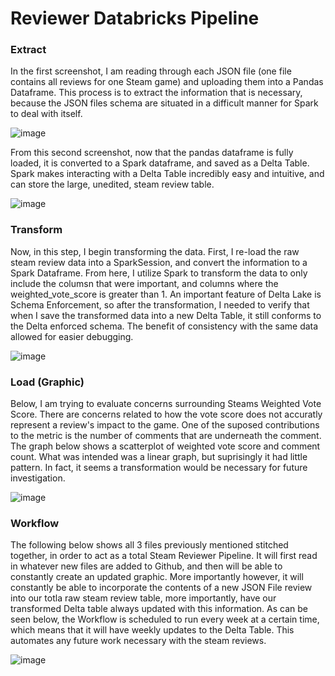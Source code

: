 # Reviewer Databricks Pipeline



### Extract

In the first screenshot, I am reading through each JSON file (one file contains all reviews for one Steam game) and uploading them into a Pandas Dataframe. This process is to extract the information that is necessary, because the JSON files schema are situated in a difficult manner for Spark to deal with itself.

![image](https://github.com/Ninsta22/reviewer-databricks-pipeline/assets/55768636/147f8c14-7b2f-44bd-964d-8d1176c2547b)

From this second screenshot, now that the pandas dataframe is fully loaded, it is converted to a Spark dataframe, and saved as a Delta Table. Spark makes interacting with a Delta Table incredibly easy and intuitive, and can store the large, unedited, steam review table.

![image](https://github.com/Ninsta22/reviewer-databricks-pipeline/assets/55768636/67888ba2-bb53-4834-abcf-88f655289c93)

### Transform

 Now, in this step, I begin transforming the data. First, I re-load the raw steam review data into a SparkSession, and convert the information to a Spark Dataframe. From here, I utilize Spark to transform the data to only include the columsn that were important, and columns where the weighted_vote_score is greater than 1. An important feature of Delta Lake is Schema Enforcement, so after the transformation, I needed to verify that when I save the transformed data into a new Delta Table, it still conforms to the Delta enforced schema. The benefit of consistency with the same data allowed for easier debugging.

![image](https://github.com/Ninsta22/reviewer-databricks-pipeline/assets/55768636/d4a78770-3e7a-41ba-8cbb-1bf15d5ecbc4)

### Load (Graphic)

Below, I am trying to evaluate concerns surrounding Steams Weighted Vote Score. There are concerns related to how the vote score does not accuratly represent a review's impact to the game. One of the suposed contributions to the metric is the number of comments that are underneath the comment. The graph below shows a scatterplot of weighted vote score and comment count. What was intended was a linear graph, but suprisingly it had little pattern. In fact, it seems a transformation would be necessary for future investigation.

![image](https://github.com/Ninsta22/reviewer-databricks-pipeline/assets/55768636/decbb0f6-9d71-4029-a82c-98e963fa7867)

### Workflow

The following below shows all 3 files previously mentioned stitched together, in order to act as a total Steam Reviewer Pipeline. It will first read in whatever new files are added to Github, and then will be able to constantly create an updated graphic. More importantly however, it will constantly be able to incorporate the contents of a new JSON File review into our totla raw steam review table, more importantly, have our transformed Delta table always updated with this information. As can be seen below, the Workflow is scheduled to run every week at a certain time, which means that it will have weekly updates to the Delta Table. This automates any future work necessary with the steam reviews.

![image](https://github.com/Ninsta22/reviewer-databricks-pipeline/assets/55768636/77cf3956-ced8-46f4-9fcb-028a804505cb)








